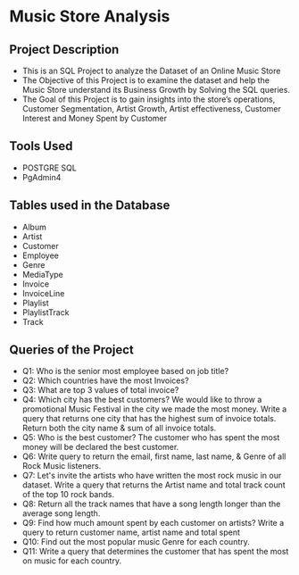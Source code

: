 # Music Store Analysis

## Project Description
* This is an SQL Project to analyze the Dataset of an Online  Music Store
* The Objective of this Project is to examine the dataset and help the Music Store understand its Business Growth by Solving the SQL queries.
* The Goal of this Project is to gain insights into the store’s operations, Customer Segmentation, Artist Growth, Artist effectiveness, Customer Interest and  Money Spent by Customer 

## Tools Used
* POSTGRE SQL
* PgAdmin4 

## Tables used in the Database 
* Album
* Artist
* Customer
* Employee
* Genre
* MediaType
* Invoice
* InvoiceLine
* Playlist
* PlaylistTrack
* Track

## Queries of the Project
* Q1: Who is the senior most employee based on job title? 
* Q2: Which countries have the most Invoices? 
* Q3: What are top 3 values of total invoice? 
* Q4: Which city has the best customers? We would like to throw a promotional Music Festival in the city we made the most money. 
Write a query that returns one city that has the highest sum of invoice totals. Return both the city name & sum of all invoice totals.
* Q5: Who is the best customer? The customer who has spent the most money will be declared the best customer. 
* Q6: Write query to return the email, first name, last name, & Genre of all Rock Music listeners. 
* Q7: Let's invite the artists who have written the most rock music in our dataset. Write a query that returns the Artist name and total track count of the top 10 rock bands. 
* Q8: Return all the track names that have a song length longer than the average song length.
* Q9: Find how much amount spent by each customer on artists? Write a query to return customer name, artist name and total spent 
* Q10: Find out the most popular music Genre for each country. 
* Q11: Write a query that determines the customer that has spent the most on music for each country.